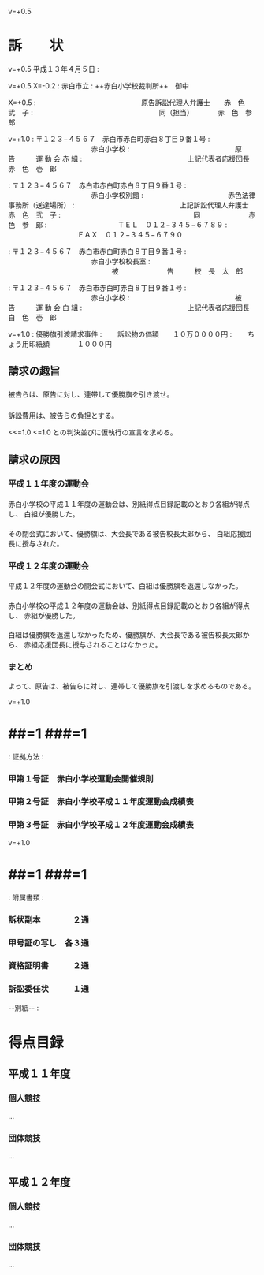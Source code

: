 <!----------------------【設定】-------------------------

# プロパティに表示される書面のタイトルを指定ください。
書題名: サンプル訴状

# 行番号の記載を（有、無）を指定できます。
行番号: 有

# セクション前後の余白を行間の高さの倍数で指定できます。
前余白: ,1,,,,

# [Word形式ファイルの作成方法]
# python3 makdo-md2docx.py --line-number --space-before ,1 sojo.md sojo.docx

-------------------------------------------------------->

v=+0.5
# 訴　　状

v=+0.5
平成１３年４月５日 :

v=+0.5 X=-0.2
: 赤白市立
: ++赤白小学校裁判所++　御中

X=+0.5
: 　　　　　　　　　　　　　　　原告訴訟代理人弁護士　　赤　色　弐　子
: 　　　　　　　　　　　　　　　　　　同（担当）　　　　赤　色　参　郎

v=+1.0
: 〒１２３−４５６７　赤白市赤白町赤白８丁目９番１号
: 　　　　　　　　　　　　赤白小学校
: 　　　　　　　　　　　　　　　原　　　　　　　告　　　運 動 会 赤 組
: 　　　　　　　　　　　　　　　上記代表者応援団長　　　赤　色　壱　郎

: 〒１２３−４５６７　赤白市赤白町赤白８丁目９番１号
: 　　　　　　　　　　　　赤白小学校別館
: 　　　　　　　　　　　　赤色法律事務所（送達場所）
: 　　　　　　　　　　　　　　　上記訴訟代理人弁護士　　赤　色　弐　子
: 　　　　　　　　　　　　　　　　　　　同　　　　　　　赤　色　参　郎
: 　　　　　　　　　　ＴＥＬ　０１２−３４５−６７８９
: 　　　　　　　　　　ＦＡＸ　０１２−３４５−６７９０

: 〒１２３−４５６７　赤白市赤白町赤白８丁目９番１号
: 　　　　　　　　　　　　赤白小学校校長室
: 　　　　　　　　　　　　　　　被　　　　　　　告　　　校　長　太　郎

: 〒１２３−４５６７　赤白市赤白町赤白８丁目９番１号
: 　　　　　　　　　　　　赤白小学校
: 　　　　　　　　　　　　　　　被　　　　　　　告　　　運 動 会 白 組
: 　　　　　　　　　　　　　　　上記代表者応援団長　　　白　色　壱　郎

v=+1.0
: 優勝旗引渡請求事件
: 　　訴訟物の価額　　１０万００００円
: 　　ちょう用印紙額　　　　１０００円

## 請求の趣旨

### 
被告らは、原告に対し、連帯して優勝旗を引き渡せ。

### 
訴訟費用は、被告らの負担とする。

<<=1.0 <=1.0
との判決並びに仮執行の宣言を求める。

## 請求の原因

### 平成１１年度の運動会

#### 
赤白小学校の平成１１年度の運動会は、別紙得点目録記載のとおり各組が得点し、
白組が優勝した。

#### 
その閉会式において、優勝旗は、大会長である被告校長太郎から、
白組応援団長に授与された。

### 平成１２年度の運動会

#### 
平成１２年度の運動会の開会式において、白組は優勝旗を返還しなかった。

#### 
赤白小学校の平成１２年度の運動会は、別紙得点目録記載のとおり各組が得点し、
赤組が優勝した。

#### 
白組は優勝旗を返還しなかったため、優勝旗が、大会長である被告校長太郎から、
赤組応援団長に授与されることはなかった。

### まとめ

よって、原告は、被告らに対し、連帯して優勝旗を引渡しを求めるものである。

v=+1.0
<!-- 字下げをレベル1にし、レベル2と3のナンバリングをリセットする -->
# ##=1 ###=1

: 証拠方法 :

### 甲第１号証　赤白小学校運動会開催規則
### 甲第２号証　赤白小学校平成１１年度運動会成績表
### 甲第３号証　赤白小学校平成１２年度運動会成績表

v=+1.0
<!-- 字下げをレベル1にし、レベル2と3のナンバリングをリセットする -->
# ##=1 ###=1

: 附属書類 :

### 訴状副本　　　　２通
### 甲号証の写し　各３通
### 資格証明書　　　２通
### 訴訟委任状　　　１通

<div style="break-after: page;"></div>

--別紙-- :

# 得点目録

## 平成１１年度

### 個人競技

…

### 団体競技

…

## 平成１２年度

### 個人競技

…

### 団体競技

…

